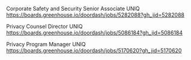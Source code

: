 Corporate Safety and Security Senior Associate UNIQ https://boards.greenhouse.io/doordash/jobs/5282088?gh_jid=5282088

Privacy Counsel Director UNIQ https://boards.greenhouse.io/doordash/jobs/5086184?gh_jid=5086184

Privacy Program Manager UNIQ https://boards.greenhouse.io/doordash/jobs/5170620?gh_jid=5170620

